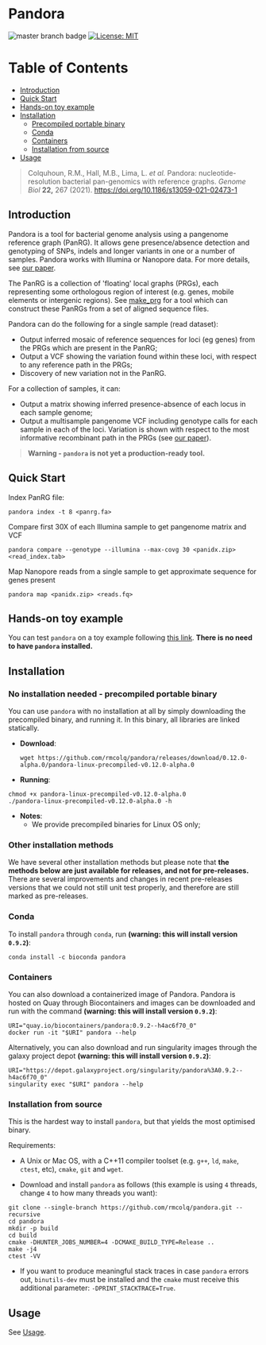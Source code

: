 # Pandora

![master branch badge](https://github.com/rmcolq/pandora/actions/workflows/ci.yaml/badge.svg)
[![License: MIT](https://img.shields.io/badge/License-MIT-yellow.svg)](https://opensource.org/licenses/MIT)


[TOC]: #

# Table of Contents
- [Introduction](#introduction)
- [Quick Start](#quick-start)
- [Hands-on toy example](#hands-on-toy-example)
- [Installation](#installation)
  - [Precompiled portable binary](#no-installation-needed---precompiled-portable-binary)
  - [Conda](#conda)
  - [Containers](#containers)
  - [Installation from source](#installation-from-source)
- [Usage](#usage)

> Colquhoun, R.M., Hall, M.B., Lima, L. *et al.* Pandora: nucleotide-resolution bacterial pan-genomics with reference graphs. *Genome Biol* **22,** 267 (2021). https://doi.org/10.1186/s13059-021-02473-1


## Introduction
Pandora is a tool for bacterial genome analysis using a pangenome reference graph (PanRG). It allows gene presence/absence detection and genotyping of SNPs, indels and longer variants in one or a number of samples. Pandora works with Illumina or Nanopore data. For more details, see [our paper][pandora_2020_paper].

The PanRG is a collection of 'floating'
local graphs (PRGs), each representing some orthologous region of interest
(e.g. genes, mobile elements or intergenic regions). See
[make_prg][make_prg] for a tool which can construct
these PanRGs from a set of aligned sequence files.

Pandora can do the following for a single sample (read dataset):
- Output inferred mosaic of reference sequences for loci (eg genes) from the PRGs which are present in the PanRG;
- Output a VCF showing the variation found within these loci, with respect to any reference path in the PRGs;
- Discovery of new variation not in the PanRG.

For a collection of samples, it can:
- Output a matrix showing inferred presence-absence of each locus in each sample genome;
- Output a multisample pangenome VCF including genotype calls for each sample in each of the loci. Variation is shown with respect to the most informative recombinant path in the PRGs (see [our paper][pandora_2020_paper]).

> **Warning - `pandora` is not yet a production-ready tool.** 

## Quick Start

Index PanRG file:

```
pandora index -t 8 <panrg.fa>
```

Compare first 30X of each Illumina sample to get pangenome matrix and
VCF

```
pandora compare --genotype --illumina --max-covg 30 <panidx.zip> <read_index.tab>
```

Map Nanopore reads from a single sample to get approximate sequence for
genes present

```
pandora map <panidx.zip> <reads.fq>
```

## Hands-on toy example

You can test `pandora` on a toy example following [this link](example).
**There is no need to have `pandora` installed.**

## Installation

### No installation needed - precompiled portable binary

You can use `pandora` with no installation at all by simply downloading the precompiled binary, and running it.
In this binary, all libraries are linked statically.

* **Download**:
  ```
  wget https://github.com/rmcolq/pandora/releases/download/0.12.0-alpha.0/pandora-linux-precompiled-v0.12.0-alpha.0
  ```

* **Running**:
```
chmod +x pandora-linux-precompiled-v0.12.0-alpha.0
./pandora-linux-precompiled-v0.12.0-alpha.0 -h
```

* **Notes**:
  * We provide precompiled binaries for Linux OS only;

### Other installation methods

We have several other installation methods but please note that **the methods below are just available for releases,
and not for pre-releases.**
There are several improvements and changes in recent pre-releases versions that we could not still 
unit test properly, and therefore are still marked as pre-releases.

### Conda

To install `pandora` through `conda`, run **(warning: this will install version `0.9.2`)**:
```
conda install -c bioconda pandora
```

### Containers

You can also download a containerized image of Pandora.
Pandora is hosted on Quay through Biocontainers and images
can be downloaded and run with the command **(warning: this will install version `0.9.2`)**:

```
URI="quay.io/biocontainers/pandora:0.9.2--h4ac6f70_0"
docker run -it "$URI" pandora --help
```

Alternatively, you can also download and run singularity images through the galaxy project depot
**(warning: this will install version `0.9.2`)**:

```
URI="https://depot.galaxyproject.org/singularity/pandora%3A0.9.2--h4ac6f70_0"
singularity exec "$URI" pandora --help
```

### Installation from source

This is the hardest way to install `pandora`, but that yields the most optimised binary.

Requirements:
- A Unix or Mac OS, with a C++11 compiler toolset (e.g. `g++`, `ld`, `make`, `ctest`, etc), `cmake`, `git` and `wget`.

- Download and install `pandora` as follows (this example is using `4` threads, change `4` to how many threads you want):

```
git clone --single-branch https://github.com/rmcolq/pandora.git --recursive
cd pandora
mkdir -p build
cd build
cmake -DHUNTER_JOBS_NUMBER=4 -DCMAKE_BUILD_TYPE=Release ..
make -j4
ctest -VV
```

* If you want to produce meaningful stack traces in case `pandora` errors out, `binutils-dev` must be installed and the
  `cmake` must receive this additional parameter: `-DPRINT_STACKTRACE=True`.

## Usage

See [Usage](https://github.com/rmcolq/pandora/wiki/Usage).


<!--Link References-->
[pandora_2020_paper]: https://doi.org/10.1186/s13059-021-02473-1
[make_prg]: https://github.com/iqbal-lab-org/make_prg/